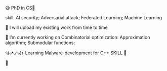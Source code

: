 :smiley: PhD in CS👋

skill: AI security; Adversarial attack; Federated Learning; Machine Learning


:chicken: I will upload my existing work from time to time

🔭 I’m currently working on Combinatorial optimization: Approximation algorithm; Submodular functions; 

٩(๑❛ᴗ❛๑)۶  Learning Malware-development for C++ SKILL 🤔

:panda_face:
